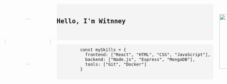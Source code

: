 <div style="display: flex; align-items: center; gap: 20px;">
  <!-- Imagem de perfil -->
  <img src="https://i.pinimg.com/736x/8c/cc/46/8ccc46c4077dc2c891b53547e5370bff.jpg" style="width: 150px; height: auto; border-radius: 50%;">

  <!-- Seção de texto -->
  <div>
    <pre style="background: #f4f4f4; border-radius: 5px;">
      <h2>Hello, I'm Witnney</h2>
    </pre>
    <div>
      <pre style="background: #f4f4f4; padding: 10px; border-radius: 5px;">
        const mySkills = {
          frontend: ["React", "HTML", "CSS", "JavaScript"],
          backend: ["Node.js", "Express", "MongoDB"],
          tools: ["Git", "Docker"]
        }
      </pre>
    </div>
  </div>

  <!-- GitHub Stats -->
  <img height="180em" src="https://github-readme-stats.vercel.app/api/top-langs/?username=witnneyg&layout=compact&langs_count=16&theme=midnight-purple"/>
</div>

